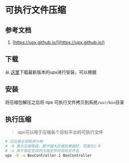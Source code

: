 # 可执行文件压缩

## 参考文档

1. [https://upx.github.io/](https://upx.github.io/)

## 下载

从 [这里](https://github.com/upx/upx/releases)下载最新版本的upx进行安装，可以根据

## 安装

将压缩包解压之后将 npx 可执行文件拷贝到系统`/usr/bin`目录

## 执行压缩

> upx可以用于压缩各个目标平台的可执行文件

```bash
# 已压缩主控程序为例
# -9 表示压缩等级，数字越大压缩效果越好，范围为1-9
# -o 用于指定生成的压缩文件的目标文件名
upx -9 -o BoxController.1 BoxController
```
